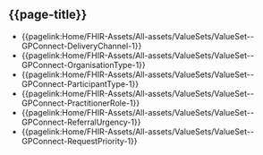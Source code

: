 ## {{page-title}}

- {{pagelink:Home/FHIR-Assets/All-assets/ValueSets/ValueSet--GPConnect-DeliveryChannel-1}}
- {{pagelink:Home/FHIR-Assets/All-assets/ValueSets/ValueSet--GPConnect-OrganisationType-1}}
- {{pagelink:Home/FHIR-Assets/All-assets/ValueSets/ValueSet--GPConnect-ParticipantType-1}}
- {{pagelink:Home/FHIR-Assets/All-assets/ValueSets/ValueSet--GPConnect-PractitionerRole-1}}
- {{pagelink:Home/FHIR-Assets/All-assets/ValueSets/ValueSet--GPConnect-ReferralUrgency-1}}
- {{pagelink:Home/FHIR-Assets/All-assets/ValueSets/ValueSet--GPConnect-RequestPriority-1}}